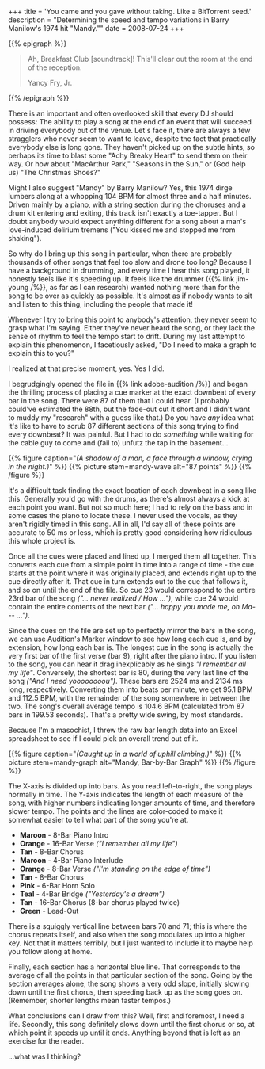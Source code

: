 +++
title = 'You came and you gave without taking. Like a BitTorrent seed.'
description = "Determining the speed and tempo variations in Barry Manilow's 1974 hit \"Mandy.\""
date = 2008-07-24
+++

{{% epigraph %}}
> Ah, Breakfast Club [soundtrack]! This'll clear out the room at the end of the reception.
> <footer>Yancy Fry, Jr.</footer>
{{% /epigraph %}}

There is an important and often overlooked skill that every DJ should possess: The ability to play a song at the end of an event that will succeed in driving everybody out of the venue. Let's face it, there are always a few stragglers who never seem to want to leave, despite the fact that practically everybody else is long gone. They haven't picked up on the subtle hints, so perhaps its time to blast some "Achy Breaky Heart" to send them on their way. Or how about "MacArthur Park," "Seasons in the Sun," or (God help us) "The Christmas Shoes?"

Might I also suggest "Mandy" by Barry Manilow? Yes, this 1974 dirge lumbers along at a whopping 104 BPM for almost three and a half minutes. Driven mainly by a piano, with a string section during the choruses and a drum kit entering and exiting, this track isn't exactly a toe-tapper. But I doubt anybody would expect anything different for a song about a man's love-induced delirium tremens ("You kissed me and stopped me from shaking").

So why do I bring up this song in particular, when there are probably thousands of other songs that feel too slow and drone too long? Because I have a background in drumming, and every time I hear this song played, it honestly feels like it's speeding up. It feels like the drummer ({{% link jim-young /%}}, as far as I can research) wanted nothing more than for the song to be over as quickly as possible. It's almost as if nobody wants to sit and listen to this thing, including the people that made it!

Whenever I try to bring this point to anybody's attention, they never seem to grasp what I'm saying. Either they've never heard the song, or they lack the sense of rhythm to feel the tempo start to drift. During my last attempt to explain this phenomenon, I facetiously asked, "Do I need to make a graph to explain this to you?"

I realized at that precise moment, yes. Yes I did.

I begrudgingly opened the file in {{% link adobe-audition /%}} and began the thrilling process of placing a cue marker at the exact downbeat of every bar in the song. There were 87 of them that I could hear. (I probably could've estimated the 88th, but the fade-out cut it short and I didn't want to muddy my "research" with a guess like that.) Do you have _any_ idea what it's like to have to scrub 87 different sections of this song trying to find every downbeat? It was painful. But I had to do _something_ while waiting for the cable guy to come and (fail to) unfutz the tap in the basement...

{{% figure caption="*(A shadow of a man, a face through a window, crying in the night.)*" %}}
{{% picture stem=mandy-wave alt="87 points" %}}
{{% /figure %}}

It's a difficult task finding the exact location of each downbeat in a song like this. Generally you'd go with the drums, as there's almost always a kick at each point you want. But not so much here; I had to rely on the bass and in some cases the piano to locate these. I never used the vocals, as they aren't rigidly timed in this song. All in all, I'd say all of these points are accurate to 50 ms or less, which is pretty good considering how ridiculous this whole project is.

Once all the cues were placed and lined up, I merged them all together. This converts each cue from a simple point in time into a range of time - the cue starts at the point where it was originally placed, and extends right up to the cue directly after it. That cue in turn extends out to the cue that follows it, and so on until the end of the file. So cue 23 would correspond to the entire 23rd bar of the song _("... never realized / How ...")_, while cue 24 would contain the entire contents of the next bar _("... happy you made me, oh Ma--- ...")_.

Since the cues on the file are set up to perfectly mirror the bars in the song, we can use Audition's Marker window to see how long each cue is, and by extension, how long each bar is. The longest cue in the song is actually the very first bar of the first verse (bar 9), right after the piano intro. If you listen to the song, you can hear it drag inexplicably as he sings _"I remember all my life"_. Conversely, the shortest bar is 80, during the very last line of the song _("And I need yoooooooou")_. These bars are 2524 ms and 2134 ms long, respectively. Converting them into beats per minute, we get 95.1 BPM and 112.5 BPM, with the remainder of the song somewhere in between the two. The song's overall average tempo is 104.6 BPM (calculated from 87 bars in 199.53 seconds). That's a pretty wide swing, by most standards.

Because I'm a masochist, I threw the raw bar length data into an Excel spreadsheet to see if I could pick an overall trend out of it.

{{% figure caption="*(Caught up in a world of uphill climbing.)*" %}}
{{% picture stem=mandy-graph alt="Mandy, Bar-by-Bar Graph" %}}
{{% /figure %}}

The X-axis is divided up into bars. As you read left-to-right, the song plays normally in time. The Y-axis indicates the length of each measure of the song, with higher numbers indicating longer amounts of time, and therefore slower tempo. The points and the lines are color-coded to make it somewhat easier to tell what part of the song you're at.

- <span class="inline-maroon">**Maroon**</span> - 8-Bar Piano Intro
- <span class="inline-orange">**Orange**</span> - 16-Bar Verse _("I remember all my life")_
- <span class="inline-tan">**Tan**</span> - 8-Bar Chorus
- <span class="inline-maroon">**Maroon**</span> - 4-Bar Piano Interlude
- <span class="inline-orange">**Orange**</span> - 8-Bar Verse _("I'm standing on the edge of time")_
- <span class="inline-tan">**Tan**</span> - 8-Bar Chorus
- <span class="inline-pink">**Pink**</span> - 6-Bar Horn Solo
- <span class="inline-teal">**Teal**</span> - 4-Bar Bridge _("Yesterday's a dream")_
- <span class="inline-tan">**Tan**</span> - 16-Bar Chorus (8-bar chorus played twice)
- <span class="inline-green">**Green**</span> - Lead-Out

There is a squiggly vertical line between bars 70 and 71; this is where the chorus repeats itself, and also when the song modulates up into a higher key. Not that it matters terribly, but I just wanted to include it to maybe help you follow along at home.

Finally, each section has a horizontal blue line. That corresponds to the average of all the points in that particular section of the song. Going by the section averages alone, the song shows a very odd slope, initially slowing down until the first chorus, then speeding back up as the song goes on. (Remember, shorter lengths mean faster tempos.)

What conclusions can I draw from this? Well, first and foremost, I need a life. Secondly, this song definitely slows down until the first chorus or so, at which point it speeds up until it ends. Anything beyond that is left as an exercise for the reader.

...what was I thinking?
